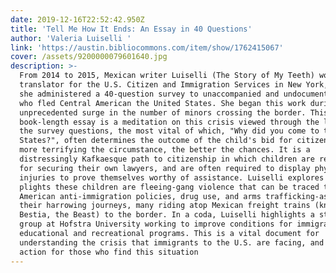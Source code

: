 ```yaml
---
date: 2019-12-16T22:52:42.950Z
title: 'Tell Me How It Ends: An Essay in 40 Questions'
author: 'Valeria Luiselli '
link: 'https://austin.bibliocommons.com/item/show/1762415067'
cover: /assets/9200000079601640.jpg
description: >-
  From 2014 to 2015, Mexican writer Luiselli (The Story of My Teeth) worked as a
  translator for the U.S. Citizen and Immigration Services in New York, where
  she administered a 40-question survey to unaccompanied and undocumented minors
  who fled Central American the United States. She began this work during an
  unprecedented surge in the number of minors crossing the border. This
  book-length essay is a meditation on this crisis viewed through the lens of
  the survey questions, the most vital of which, "Why did you come to the United
  States?", often determines the outcome of the child's bid for citizenship: the
  more terrifying the circumstance, the better the chances. It is a
  distressingly Kafkaesque path to citizenship in which children are responsible
  for securing their own lawyers, and are often required to display physical
  injuries to prove themselves worthy of assistance. Luiselli explores the
  plights these children are fleeing-gang violence that can be traced to
  American anti-immigration policies, drug use, and arms trafficking-as well as
  their harrowing journeys, many riding atop Mexican freight trains (known as la
  Bestia, the Beast) to the border. In a coda, Luiselli highlights a student
  group at Hofstra University working to improve conditions for immigrants via
  educational and recreational programs. This is a vital document for
  understanding the crisis that immigrants to the U.S. are facing, and a call to
  action for those who find this situation
---
```


